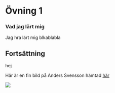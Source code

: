 
<html lang="en">
<head>
	<meta charset="UTF-8">
	<title>Page title</title>
</head>
<body>
	<h1>Övning 1</h1>
        <h3>Vad jag lärt mig</h3>
            <p>Jag hra lärt mig blkablabla</p>
        <h2>Fortsättning</h2>
            <p>hej</p>
            <p>Här är en fin bild på Anders Svensson hämtad <a href="http://cdn.svenskafans.com/image-7/418553.jpg">här</a></p>
            <img src="http://cdn.svenskafans.com/image-7/418553.jpg">
</body>
</html>	
